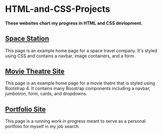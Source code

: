 # **HTML-and-CSS-Projects**
#### These websites chart my progress in HTML and CSS devlopment.

## [Space Station](https://github.com/jeremydelain/HTML-and-CSS-Projects/tree/main/Space_Station) 

  This page is an example home page for a space travel company. It's styled using CSS and contains a navbar, image containers, and a form.
  
## [Movie Theatre Site](https://github.com/jeremydelain/HTML-and-CSS-Projects/tree/main/bootstrap4_project)

  This page is an example home page for a movie thatre that is styled using Bootstrap 4. It contains many Boostrap components including a navbar, jumbotron, form, cards, and dropdowns.
  
## [Portfolio Site](https://jeremydelain.github.io/)
  
  This page is a running work in progress meant to serve as a personal portfolio for myself in my job search.

